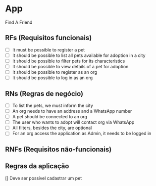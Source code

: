 # App

Find A Friend 

## RFs (Requisitos funcionais)

 - [ ] It must be possible to register a pet
 - [ ] It should be possible to list all pets available for adoption in a city
 - [ ] It should be possible to filter pets for its characteristics
 - [ ] It should be possible to view details of a pet for adoption
 - [ ] It should be possible to register as an org
 - [ ] It should be possible to log in as an org

## RNs (Regras de negócio)

 - [ ] To list the pets, we must inform the city
 - [ ] An org needs to have an address and a WhatsApp number
 - [ ] A pet should be connected to an org
 - [ ] The user who wants to adopt will contact org via WhatsApp
 - [ ] All filters, besides the city, are optional
 - [ ] For an org access the application as Admin, it needs to be logged in

## RNFs (Requisitos não-funcionais)

## Regras da aplicação

[] Deve ser possível cadastrar um pet
